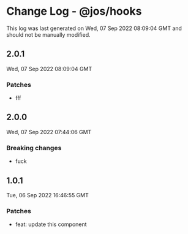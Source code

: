 # Change Log - @jos/hooks

This log was last generated on Wed, 07 Sep 2022 08:09:04 GMT and should not be manually modified.

## 2.0.1
Wed, 07 Sep 2022 08:09:04 GMT

### Patches

- fff

## 2.0.0
Wed, 07 Sep 2022 07:44:06 GMT

### Breaking changes

- fuck

## 1.0.1
Tue, 06 Sep 2022 16:46:55 GMT

### Patches

- feat: update this component

